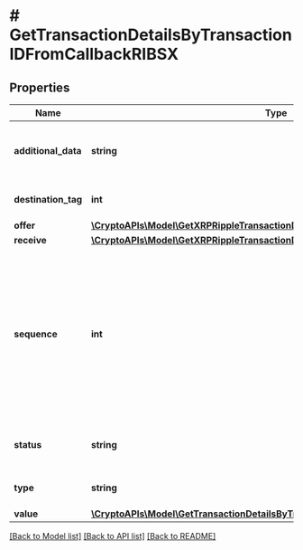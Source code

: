 # # GetTransactionDetailsByTransactionIDFromCallbackRIBSX

## Properties

Name | Type | Description | Notes
------------ | ------------- | ------------- | -------------
**additional_data** | **string** | Represents additional data that may be needed. |
**destination_tag** | **int** | Defines the destination tag value. | [optional]
**offer** | [**\CryptoAPIs\Model\GetXRPRippleTransactionDetailsByTransactionIDRIOffer**](GetXRPRippleTransactionDetailsByTransactionIDRIOffer.md) |  |
**receive** | [**\CryptoAPIs\Model\GetXRPRippleTransactionDetailsByTransactionIDRIReceive**](GetXRPRippleTransactionDetailsByTransactionIDRIReceive.md) |  |
**sequence** | **int** | Defines the transaction input&#39;s sequence as an integer, which is is used when transactions are replaced with newer versions before LockTime. |
**status** | **string** | Defines the status of the transaction. |
**type** | **string** | Defines the type of the transaction. |
**value** | [**\CryptoAPIs\Model\GetTransactionDetailsByTransactionIDFromCallbackRIBSXValue**](GetTransactionDetailsByTransactionIDFromCallbackRIBSXValue.md) |  |

[[Back to Model list]](../../README.md#models) [[Back to API list]](../../README.md#endpoints) [[Back to README]](../../README.md)
